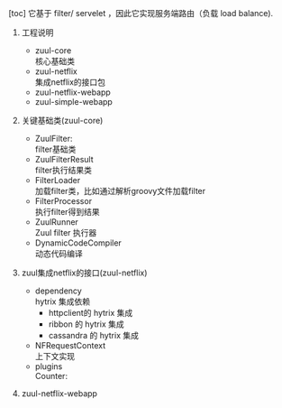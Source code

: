 [toc]
它基于 filter/ servelet ，因此它实现服务端路由（负载 load balance).

1. 工程说明  
    * zuul-core  
    核心基础类
    * zuul-netflix  
    集成netflix的接口包
    * zuul-netflix-webapp
    * zuul-simple-webapp
2. 关键基础类(zuul-core)
    * ZuulFilter:  
    filter基础类  
    * ZuulFilterResult  
    filter执行结果类  
    * FilterLoader  
    加载filter类，比如通过解析groovy文件加载filter  
    * FilterProcessor  
    执行filter得到结果  
    * ZuulRunner  
    Zuul filter 执行器  
    * DynamicCodeCompiler  
    动态代码编译

3. zuul集成netflix的接口(zuul-netflix)  
    * dependency  
    hytrix 集成依赖
        * httpclient的 hytrix 集成
        * ribbon 的 hytrix 集成
        * cassandra 的 hytrix 集成
    * NFRequestContext  
    上下文实现
    * plugins  
    Counter: 

4. zuul-netflix-webapp





    